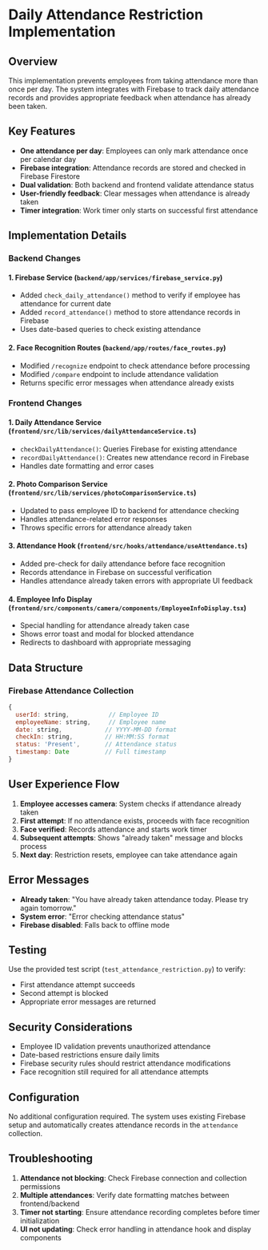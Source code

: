 # Daily Attendance Restriction Implementation

## Overview
This implementation prevents employees from taking attendance more than once per day. The system integrates with Firebase to track daily attendance records and provides appropriate feedback when attendance has already been taken.

## Key Features
- **One attendance per day**: Employees can only mark attendance once per calendar day
- **Firebase integration**: Attendance records are stored and checked in Firebase Firestore
- **Dual validation**: Both backend and frontend validate attendance status
- **User-friendly feedback**: Clear messages when attendance is already taken
- **Timer integration**: Work timer only starts on successful first attendance

## Implementation Details

### Backend Changes

#### 1. Firebase Service (`backend/app/services/firebase_service.py`)
- Added `check_daily_attendance()` method to verify if employee has attendance for current date
- Added `record_attendance()` method to store attendance records in Firebase
- Uses date-based queries to check existing attendance

#### 2. Face Recognition Routes (`backend/app/routes/face_routes.py`)
- Modified `/recognize` endpoint to check attendance before processing
- Modified `/compare` endpoint to include attendance validation
- Returns specific error messages when attendance already exists

### Frontend Changes

#### 1. Daily Attendance Service (`frontend/src/lib/services/dailyAttendanceService.ts`)
- `checkDailyAttendance()`: Queries Firebase for existing attendance
- `recordDailyAttendance()`: Creates new attendance record in Firebase
- Handles date formatting and error cases

#### 2. Photo Comparison Service (`frontend/src/lib/services/photoComparisonService.ts`)
- Updated to pass employee ID to backend for attendance checking
- Handles attendance-related error responses
- Throws specific errors for attendance already taken

#### 3. Attendance Hook (`frontend/src/hooks/attendance/useAttendance.ts`)
- Added pre-check for daily attendance before face recognition
- Records attendance in Firebase on successful verification
- Handles attendance already taken errors with appropriate UI feedback

#### 4. Employee Info Display (`frontend/src/components/camera/components/EmployeeInfoDisplay.tsx`)
- Special handling for attendance already taken case
- Shows error toast and modal for blocked attendance
- Redirects to dashboard with appropriate messaging

## Data Structure

### Firebase Attendance Collection
```javascript
{
  userId: string,           // Employee ID
  employeeName: string,     // Employee name
  date: string,            // YYYY-MM-DD format
  checkIn: string,         // HH:MM:SS format
  status: 'Present',       // Attendance status
  timestamp: Date          // Full timestamp
}
```

## User Experience Flow

1. **Employee accesses camera**: System checks if attendance already taken
2. **First attempt**: If no attendance exists, proceeds with face recognition
3. **Face verified**: Records attendance and starts work timer
4. **Subsequent attempts**: Shows "already taken" message and blocks process
5. **Next day**: Restriction resets, employee can take attendance again

## Error Messages

- **Already taken**: "You have already taken attendance today. Please try again tomorrow."
- **System error**: "Error checking attendance status"
- **Firebase disabled**: Falls back to offline mode

## Testing

Use the provided test script (`test_attendance_restriction.py`) to verify:
- First attendance attempt succeeds
- Second attempt is blocked
- Appropriate error messages are returned

## Security Considerations

- Employee ID validation prevents unauthorized attendance
- Date-based restrictions ensure daily limits
- Firebase security rules should restrict attendance modifications
- Face recognition still required for all attendance attempts

## Configuration

No additional configuration required. The system uses existing Firebase setup and automatically creates attendance records in the `attendance` collection.

## Troubleshooting

1. **Attendance not blocking**: Check Firebase connection and collection permissions
2. **Multiple attendances**: Verify date formatting matches between frontend/backend
3. **Timer not starting**: Ensure attendance recording completes before timer initialization
4. **UI not updating**: Check error handling in attendance hook and display components